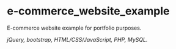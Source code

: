 # e-commerce_website_example
E-commerce website example for portfolio purposes. 

<i>jQuery, bootstrap, HTML/CSS/JavaScript, PHP, MySQL.</i>
